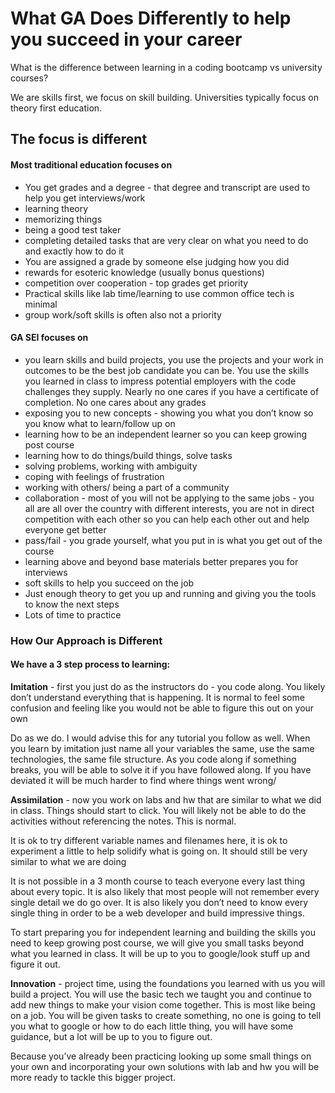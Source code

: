 # What GA Does Differently to help you succeed in your career

What is the difference between learning in a coding bootcamp vs university courses?

We are skills first, we focus on skill building. Universities typically focus on theory first education. 

## The focus is different

#### Most traditional education focuses on
- You get grades and a degree - that degree and transcript are used to help you get interviews/work
- learning theory
- memorizing things
- being a good test taker
- completing detailed tasks that are very clear on what you need to do and exactly how to do it
- You are assigned a grade by someone else judging how you did
- rewards for esoteric knowledge (usually bonus questions)
- competition over cooperation - top grades get priority
- Practical skills like lab time/learning to use common office tech is minimal
- group work/soft skills is often also not a priority 

#### GA SEI focuses on
- you learn skills and build projects, you use the projects and your work in outcomes to be the best job candidate you can be. You use the skills you learned in class to impress potential employers with the code challenges they supply. Nearly no one cares if you have a certificate of completion. No one cares about any grades
- exposing you to new concepts - showing you what you don’t know so you know what to learn/follow up on
- learning how to be an independent learner so you can keep growing post course
- learning how to do things/build things, solve tasks
- solving problems, working with ambiguity
- coping with feelings of frustration
- working with others/ being a part of a community
- collaboration - most of you will not be applying to the same jobs - you all are all over the country with different interests, you are not in direct competition with each other so you can help each other out and help everyone get better
- pass/fail - you grade yourself, what you put in is what you get out of the course
- learning above and beyond base materials better prepares you for interviews
- soft skills to help you succeed on the job
- Just enough theory to get you up and running and giving you the tools to know the next steps
- Lots of time to practice

### How Our Approach is Different

#### We have a 3 step process to learning:

**Imitation** - first you just do as the instructors do - you code along. You likely don’t understand everything that is happening. It is normal to feel some confusion and feeling like you would not be able to figure this out on your own

Do as we do.  I would advise this for any tutorial you follow as well. When you learn by imitation just name all your variables the same, use the same technologies, the same file structure. As you code along if something breaks, you will be able to solve it if you have followed along. If you have deviated it will be much harder to find where things went wrong/ 

**Assimilation** - now you work on labs and hw that are similar to what we did in class. Things should start to click. You will likely not be able to do the activities without referencing the notes. This is normal.

It is ok to try different variable names and filenames here, it is ok to experiment a little to help solidify what is going on. It should still be very similar to what we are doing

It is not possible in a 3 month course to teach everyone every last thing about every topic. It is also likely that most people will not remember every single detail we do go over. It is also likely you don’t need to know every single thing in order to be a web developer and build impressive things. 

To start preparing you for independent learning and building the skills you need to keep growing post course, we will give you small tasks beyond what you learned in class. It will be up to you to google/look stuff up and figure it out.

**Innovation** - project time, using the foundations you learned with us you will build a project. You will use the basic tech we taught you and continue to add new things to make your vision come together. This is most like being on a job. You will be given tasks to create something, no one is going to tell you what to google or how to do each little thing, you will have some guidance, but a lot will be up to you to figure out. 

Because you’ve already been practicing looking up some small things on your own and incorporating your own solutions with lab and hw you will be more ready to tackle this bigger project.
